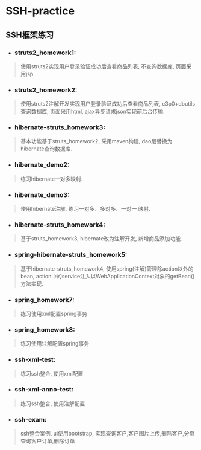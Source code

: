 # SSH-practice
## SSH框架练习

+ ### struts2_homework1:
> 使用struts2实现用户登录验证成功后查看商品列表, 不查询数据库, 页面采用jsp.

+ ### struts2_homework2:
> 使用struts2注解开发实现用户登录验证成功后查看商品列表, c3p0+dbutils查询数据库, 页面采用html, ajax异步请求json实现前后台传输.

+ ###  hibernate-struts_homework3:
> 基本功能基于struts_homework2, 采用maven构建, dao层替换为hibernate查询数据库.

+ ### hibernate_demo2:
> 练习hibernate一对多映射.

+ ### hibernate_demo3:
> 使用hibernate注解, 练习一对多、多对多、一对一 映射.

+ ### hibernate-struts_homework4:
> 基于struts_homework3, hibernate改为注解开发, 新增商品添加功能.

+ ### spring-hibernate-struts_homework5:
> 基于hibernate-struts_homework4, 使用spring(注解)管理除action以外的bean, action中的service注入以WebApplicationContext对象的getBean()方法实现.

+ ### spring_homework7:
> 练习使用xml配置spring事务

+ ### spring_homework8:
> 练习使用注解配置spring事务

+ ### ssh-xml-test:
> 练习ssh整合, 使用xml配置

+ ### ssh-xml-anno-test:
> 练习ssh整合, 使用注解配置

+ ### ssh-exam:
> ssh整合案例, ui使用bootstrap, 实现查询客户,客户图片上传,删除客户,分页查询客户订单,删除订单
